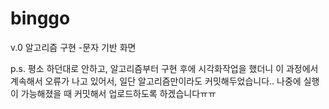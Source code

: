 # binggo

v.0 알고리즘 구현
-문자 기반 화면

p.s. 평소 하던대로 안하고, 알고리즘부터 구현 후에 시각화작업을 했더니 이 과정에서 계속해서 오류가 나고 있어서, 일단 알고리즘만이라도 커밋해두었습니다.. 나중에 실행이 가능해졌을 때 커밋해서 업로드하도록 하겠습니다ㅠㅠ
